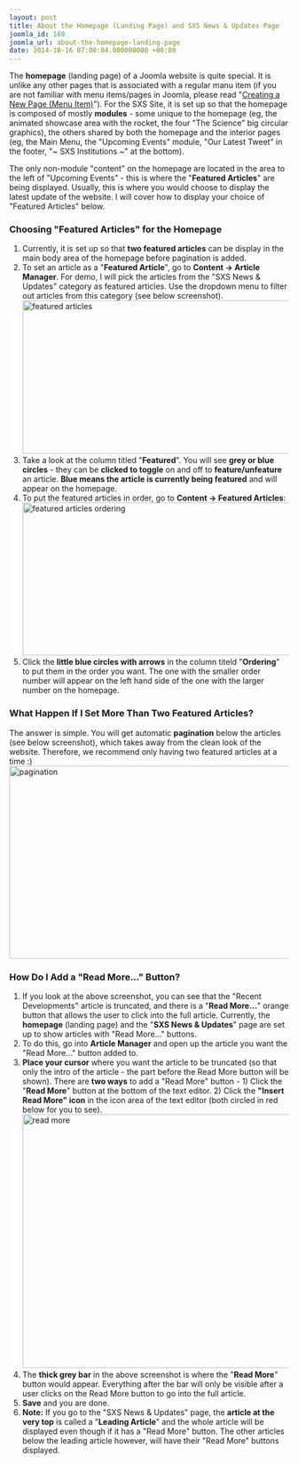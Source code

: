 ```yaml
---
layout: post
title: About the Homepage (Landing Page) and SXS News & Updates Page
joomla_id: 169
joomla_url: about-the-homepage-landing-page
date: 2014-10-16 07:00:04.000000000 +00:00
---
```

<p>The <strong>homepage</strong> (landing page) of a Joomla website is quite special. It is unlike any other pages that is associated with a regular manu item (if you are not familiar with menu items/pages in Joomla, please read "<a href="website-update-table-of-contents/adding-a-new-page-menu-item" title="Adding a New Page">Creating a New Page (Menu Item)</a>"). For the SXS Site, it is set up so that the homepage is composed of mostly <strong>modules</strong> - some unique to the homepage (eg, the animated showcase area with the rocket, the four "The Science" big circular graphics), the others shared by both the homepage and the interior pages (eg, the Main Menu, the "Upcoming Events" module, "Our Latest Tweet" in the footer, "~ SXS Institutions ~" at the bottom).</p>
<p>The only non-module "content" on the homepage are located in the area to the left of "Upcoming Events" - this is where the "<strong>Featured Articles</strong>" are being displayed. Usually, this is where you would choose to display the latest update of the website. I will cover how to display your choice of "Featured Articles" below.</p>
<h3>Choosing "Featured Articles" for the Homepage</h3>
<ol>
<li>Currently, it is set up so that <strong>two featured articles</strong> can be display in the main body area of the homepage before pagination is added.</li>
<li>To set an article as a "<strong>Featured Article</strong>", go to <strong>Content -&gt; Article Manager</strong>. For demo, I will pick the articles from the "SXS News &amp; Updates" category as featured articles. Use the dropdown menu to filter out articles from this category (see below screenshot).<br /><img class="tnm" alt="featured articles" src="images/tutorials/featured_articles.jpg" height="276" width="632" /></li>
<li>Take a look at the column titled "<strong>Featured</strong>". You will see <strong>grey or blue circles</strong> - they can be <strong>clicked to toggle</strong> on and off to <strong>feature/unfeature</strong> an article. <strong>Blue means the article is currently being featured</strong> and will appear on the homepage.</li>
<li>To put the featured articles in order, go to <strong>Content -&gt; Featured Articles</strong>:<br /><img class="tnm" alt="featured articles ordering" src="images/tutorials/featured_articles_ordering.jpg" height="275" width="630" /></li>
<li>Click the <strong>little blue circles with arrows</strong> in the column titeld "<strong>Ordering</strong>" to put them in the order you want. The one with the smaller order number will appear on the left hand side of the one with the larger number on the homepage.</li>
</ol>
<h3>What Happen If I Set More Than Two Featured Articles?</h3>
<p>The answer is simple. You will get automatic <strong>pagination</strong> below the articles (see below screenshot), which takes away from the clean look of the website. Therefore, we recommend only having two featured articles at a time :)<br /><img class="tnm" alt="pagination" src="images/tutorials/pagination.jpg" height="347" width="566" /></p>
<h3>How Do I Add a "Read More..." Button?</h3>
<ol>
<li>If you look at the above screenshot, you can see that the "Recent Developments" article is truncated, and there is a "<strong>Read More...</strong>" orange button that allows the user to click into the full article. Currently, the <strong>homepage</strong> (landing page) and the "<strong>SXS News &amp; Updates</strong>" page are set up to show articles with "Read More..." buttons.</li>
<li>To do this, go into <strong>Article Manager</strong> and open up the article you want the "Read More..." button added to.</li>
<li><strong>Place your cursor</strong> where you want the article to be truncated (so that only the intro of the article - the part before the Read More button will be shown). There are <strong>two ways</strong> to add a "Read More" button - 1) Click the "<strong>Read More</strong>" button at the bottom of the text editor. 2) Click the <strong>"Insert Read More" icon</strong> in the icon area of the text editor (both circled in red below for you to see).<br /><img class="tnm" alt="read more" src="images/tutorials/read_more.jpg" height="457" width="517" /></li>
<li>The <strong>thick grey bar</strong> in the above screenshot is where the "<strong>Read More</strong>" button would appear. Everything after the bar will only be visible after a user clicks on the Read More button to go into the full article.</li>
<li><strong>Save</strong> and you are done.</li>
<li><strong>Note:</strong> If you go to the "SXS News &amp; Updates" page, the <strong>article at the very top</strong> is called a "<strong>Leading Article</strong>" and the whole article will be displayed even though if it has a "Read More" button. The other articles below the leading article however, will have their "Read More" buttons displayed.</li>
</ol>
